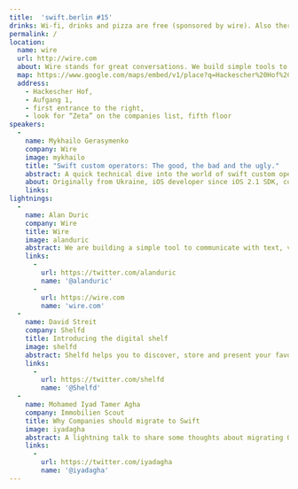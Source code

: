 ```yaml
---
title:  'swift.berlin #15'
drinks: Wi-fi, drinks and pizza are free (sponsored by wire). Also there are quite a lot of bars and restaurants around the place.
permalink: /
location:
  name: wire
  url: http://wire.com
  about: Wire stands for great conversations. We build simple tools to communicate with text, voice, pictures, music and video — all beautifully woven together on phone, tablet and desktop.
  map: https://www.google.com/maps/embed/v1/place?q=Hackescher%20Hof%2C%20Berlin%2C%20Germany&key=AIzaSyCjTjlx3dtYCMkR7xQklFA1w0K36eNduPw
  address:
    - Hackescher Hof,
    - Aufgang 1,
    - first entrance to the right,
    - look for “Zeta” on the companies list, fifth floor
speakers:
  -
    name: Mykhailo Gerasymenko
    company: Wire
    image: mykhailo
    title: "Swift custom operators: The good, the bad and the ugly."
    abstract: A quick technical dive into the world of swift custom operators with some practical examples and unusual techniques.
    about: Originally from Ukraine, iOS developer since iOS 2.1 SDK, currently working on UI of Wire.
    links:
lightnings:
  -
    name: Alan Duric
    company: Wire
    title: Wire
    image: alanduric
    abstract: We are building a simple tool to communicate with text, voice, pictures and media — all beautifully woven together for modern devices.
    links:
      -
        url: https://twitter.com/alanduric
        name: '@alanduric'
      -
        url: https://wire.com
        name: 'wire.com'
  -
    name: David Streit
    company: Shelfd
    title: Introducing the digital shelf
    image: shelfd
    abstract: Shelfd helps you to discover, store and present your favorite video and audio content. Therefore we aggregated media sources that are available to you, like broadcast, streaming-services and other media platforms. With Shelfd you can easily create collections across multiple providers or subscribe to likable channels and trusted brands. We want you to watch or listen to what you want, when you want it.
    links:
      -
        url: https://twitter.com/shelfd
        name: '@Shelfd'
  -
    name: Mohamed Iyad Tamer Agha
    company: Immobilien Scout
    title: Why Companies should migrate to Swift
    image: iyadagha
    abstract: A lightning talk to share some thoughts about migrating Objective-C projects to Swift.
    links:
      -
        url: https://twitter.com/iyadagha
        name: '@iyadagha'
---
```

